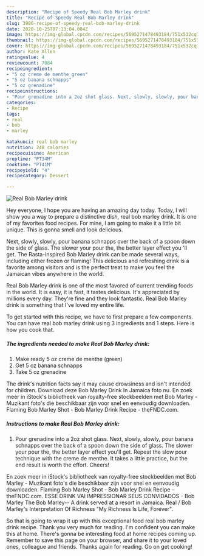 ```yaml
---
description: "Recipe of Speedy Real Bob Marley drink"
title: "Recipe of Speedy Real Bob Marley drink"
slug: 3986-recipe-of-speedy-real-bob-marley-drink
date: 2020-10-25T07:13:04.084Z
image: https://img-global.cpcdn.com/recipes/5695271478493184/751x532cq70/real-bob-marley-drink-recipe-main-photo.jpg
thumbnail: https://img-global.cpcdn.com/recipes/5695271478493184/751x532cq70/real-bob-marley-drink-recipe-main-photo.jpg
cover: https://img-global.cpcdn.com/recipes/5695271478493184/751x532cq70/real-bob-marley-drink-recipe-main-photo.jpg
author: Kate Allen
ratingvalue: 4
reviewcount: 7084
recipeingredient:
- "5 oz creme de menthe green"
- "5 oz banana schnapps"
- "5 oz grenadine"
recipeinstructions:
- "Pour grenadine into a 2oz shot glass. Next, slowly, slowly, pour banana schnapps over the back of a spoon down the side of glass. The slower your pour the, the better layer effect you&#39;ll get. Repeat the slow pour technique with the creme de menthe. It takes a little practice, but the end result is worth the effort. Cheers!"
categories:
- Recipe
tags:
- real
- bob
- marley

katakunci: real bob marley 
nutrition: 248 calories
recipecuisine: American
preptime: "PT34M"
cooktime: "PT41M"
recipeyield: "4"
recipecategory: Dessert

---
```



![Real Bob Marley drink](https://img-global.cpcdn.com/recipes/5695271478493184/751x532cq70/real-bob-marley-drink-recipe-main-photo.jpg)

Hey everyone, I hope you are having an amazing day today. Today, I will show you a way to prepare a distinctive dish, real bob marley drink. It is one of my favorites food recipes. For mine, I am going to make it a little bit unique. This is gonna smell and look delicious.

Next, slowly, slowly, pour banana schnapps over the back of a spoon down the side of glass. The slower your pour the, the better layer effect you &#39;ll get. The Rasta-inspired Bob Marley drink can be made several ways, including either frozen or flaming! This delicious and refreshing drink is a favorite among visitors and is the perfect treat to make you feel the Jamaican vibes anywhere in the world.

Real Bob Marley drink is one of the most favored of current trending foods in the world. It is easy, it is fast, it tastes delicious. It's appreciated by millions every day. They're fine and they look fantastic. Real Bob Marley drink is something that I've loved my entire life.


To get started with this recipe, we have to first prepare a few components. You can have real bob marley drink using 3 ingredients and 1 steps. Here is how you cook that.

<!--inarticleads1-->

##### The ingredients needed to make Real Bob Marley drink:

1. Make ready 5 oz creme de menthe (green)
1. Get 5 oz banana schnapps
1. Take 5 oz grenadine


The drink&#39;s nutrition facts say it may cause drowsiness and isn&#39;t intended for children. Download deze Bob Marley Drink In Jamaica foto nu. En zoek meer in iStock&#39;s bibliotheek van royalty-free stockbeelden met Bob Marley - Muzikant foto&#39;s die beschikbaar zijn voor snel en eenvoudig downloaden. Flaming Bob Marley Shot - Bob Marley Drink Recipe - theFNDC.com. 

<!--inarticleads2-->

##### Instructions to make Real Bob Marley drink:

1. Pour grenadine into a 2oz shot glass. Next, slowly, slowly, pour banana schnapps over the back of a spoon down the side of glass. The slower your pour the, the better layer effect you&#39;ll get. Repeat the slow pour technique with the creme de menthe. It takes a little practice, but the end result is worth the effort. Cheers!


En zoek meer in iStock&#39;s bibliotheek van royalty-free stockbeelden met Bob Marley - Muzikant foto&#39;s die beschikbaar zijn voor snel en eenvoudig downloaden. Flaming Bob Marley Shot - Bob Marley Drink Recipe - theFNDC.com. ESSE DRINK VAI IMPRESSIONAR SEUS CONVIDADOS - Bob Marley The Bob Marley-- A drink served at a resort in Jamaica. Real / Bob Marley&#39;s Interpretation Of Richness &#34;My Richness Is Life, Forever&#34;. 

So that is going to wrap it up with this exceptional food real bob marley drink recipe. Thank you very much for reading. I'm confident you can make this at home. There's gonna be interesting food at home recipes coming up. Remember to save this page on your browser, and share it to your loved ones, colleague and friends. Thanks again for reading. Go on get cooking!
